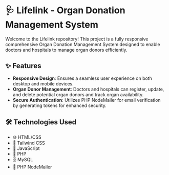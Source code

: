 # 🩺 Lifelink - Organ Donation Management System

Welcome to the Lifelink repository! This project is a fully responsive comprehensive Organ Donation Management System designed to enable doctors and hospitals to manage organ donors efficiently.

## ✨ Features

- **Responsive Design**: Ensures a seamless user experience on both desktop and mobile devices.
- **Organ Donor Management**: Doctors and hospitals can register, update, and delete potential organ donors and track organ availability.
- **Secure Authentication**: Utilizes PHP NodeMailer for email verification by generating tokens for enhanced security.

## 🛠 Technologies Used

- 🌐 HTML/CSS
- 🎨 Tailwind CSS
- 📜 JavaScript
- 🐘 PHP
- 🗄 MySQL
- 📧 PHP NodeMailer
